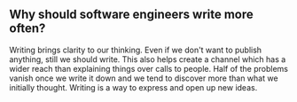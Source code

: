 ## Why should software engineers write more often?

Writing brings clarity to our thinking. Even if we don't want to publish anything, still we should write. This also helps create a channel which has a wider reach than explaining things over calls to people. Half of the problems vanish once we write it down and we tend to discover more than what we initially thought. Writing is a way to express and open up new ideas.
